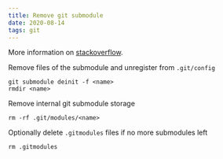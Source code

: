 ```yaml
---
title: Remove git submodule
date: 2020-08-14
tags: git
---
```


More information on [stackoverflow](https://stackoverflow.com/questions/1260748/how-do-i-remove-a-submodule).

Remove files of the submodule and unregister from `.git/config`

```
git submodule deinit -f <name>
rmdir <name>
```

Remove internal git submodule storage

```
rm -rf .git/modules/<name>
```

Optionally delete `.gitmodules` files if no more submodules left

```
rm .gitmodules
```
